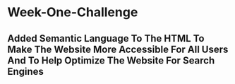# Week-One-Challenge

## Added Semantic Language To The HTML To Make The Website More Accessible For All Users And To Help Optimize The Website For Search Engines

